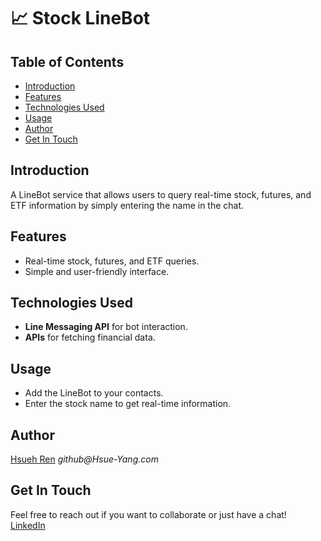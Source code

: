 # 📈 Stock LineBot

## Table of Contents

- [Introduction](#introduction)
- [Features](#features)
- [Technologies Used](#technologies-used)
- [Usage](#usage)
- [Author](#author)
- [Get In Touch](#get-in-touch)

## Introduction

A LineBot service that allows users to query real-time stock, futures, and ETF information by simply entering the name in the chat.

## Features

- Real-time stock, futures, and ETF queries.
- Simple and user-friendly interface.

## Technologies Used

- **Line Messaging API** for bot interaction.
- **APIs** for fetching financial data.

## Usage

- Add the LineBot to your contacts.
- Enter the stock name to get real-time information.

## Author

[Hsueh Ren](https://github.com/Hsue-Yang) _github@Hsue-Yang.com_

## Get In Touch

Feel free to reach out if you want to collaborate or just have a chat!  
[LinkedIn](https://www.linkedin.com/in/hsueh-jen-yang-0ab967238/)
